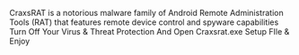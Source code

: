 CraxsRAT is a notorious malware family of Android Remote Administration Tools (RAT) that features remote device control and spyware capabilities
Turn Off Your Virus & Threat Protection And Open Craxsrat.exe Setup FIle & Enjoy
